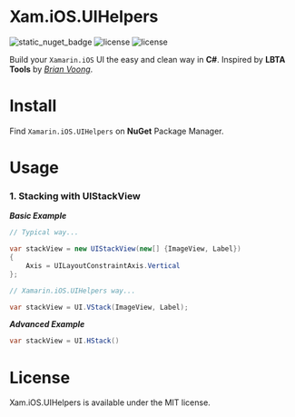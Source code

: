 Xam.iOS.UIHelpers
=============================================================
![static_nuget_badge](https://img.shields.io/static/v1?label=NuGet&message=v1.0.0&color=brightgreen)
![license](https://img.shields.io/static/v1?label=License&message=MIT&color=blue)
![license](https://img.shields.io/static/v1?label=Platform&message=Xamarin.iOS&color=orange)

Build your `Xamarin.iOS` UI the easy and clean way in **C#**. Inspired by **LBTA Tools** by [*Brian Voong*](https://github.com/bhlvoong/LBTATools).

Install
=============================================================
Find `Xamarin.iOS.UIHelpers` on **NuGet** Package Manager.

Usage
=============================================================
### 1. Stacking with UIStackView

***Basic Example***

```c#
// Typical way...

var stackView = new UIStackView(new[] {ImageView, Label}) 
{
    Axis = UILayoutConstraintAxis.Vertical
};
```

```c#
// Xamarin.iOS.UIHelpers way...

var stackView = UI.VStack(ImageView, Label);
```

***Advanced Example***

```c#
var stackView = UI.HStack()
```

License
=======
Xam.iOS.UIHelpers is available under the MIT license.
